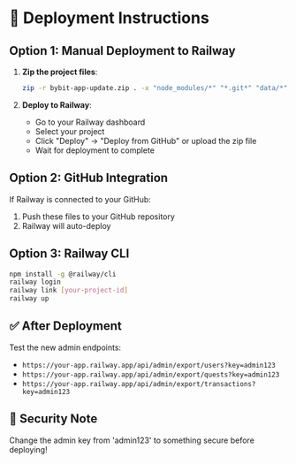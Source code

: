 # 🚀 Deployment Instructions

## Option 1: Manual Deployment to Railway

1. **Zip the project files**:
   ```bash
   zip -r bybit-app-update.zip . -x "node_modules/*" "*.git*" "data/*" "*.json"
   ```

2. **Deploy to Railway**:
   - Go to your Railway dashboard
   - Select your project
   - Click "Deploy" → "Deploy from GitHub" or upload the zip file
   - Wait for deployment to complete

## Option 2: GitHub Integration

If Railway is connected to your GitHub:
1. Push these files to your GitHub repository
2. Railway will auto-deploy

## Option 3: Railway CLI

```bash
npm install -g @railway/cli
railway login
railway link [your-project-id]
railway up
```

## ✅ After Deployment

Test the new admin endpoints:
- `https://your-app.railway.app/api/admin/export/users?key=admin123`
- `https://your-app.railway.app/api/admin/export/quests?key=admin123`
- `https://your-app.railway.app/api/admin/export/transactions?key=admin123`

## 🔐 Security Note

Change the admin key from 'admin123' to something secure before deploying!
